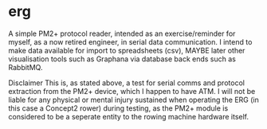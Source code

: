 # erg
A simple PM2+ protocol reader, intended as an exercise/reminder for myself, as a now retired engineer, in serial data communication.  I intend to make data available for import to spreadsheets (csv),  MAYBE later other visualisation tools such as Graphana via database back ends such as RabbitMQ. 

Disclaimer
This is, as stated above, a test for serial comms and protocol extraction from the PM2+ device, which I happen to have ATM. I will not be liable for any physical or mental injury sustained when operating the ERG (in this case a Concept2 rower) during testing, as the PM2+ module is considered to be a seperate entity to the rowing machine hardware itself.
